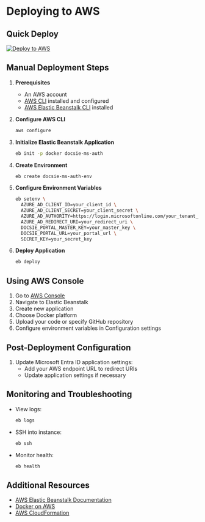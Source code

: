 # Deploying to AWS

## Quick Deploy
[![Deploy to AWS](https://raw.githubusercontent.com/amazonwebservices/aws-cloudformation-templates/master/aws-logo.png)](https://console.aws.amazon.com/cloudformation/home?region=us-east-1#/stacks/new?stackName=docsie-ms-auth&templateURL=https://raw.githubusercontent.com/LikaloLLC/secure-deployment-portal/main/aws-template.yaml)

## Manual Deployment Steps

1. **Prerequisites**
   - An AWS account
   - [AWS CLI](https://aws.amazon.com/cli/) installed and configured
   - [AWS Elastic Beanstalk CLI](https://docs.aws.amazon.com/elasticbeanstalk/latest/dg/eb-cli3-install.html) installed

2. **Configure AWS CLI**
   ```bash
   aws configure
   ```

3. **Initialize Elastic Beanstalk Application**
   ```bash
   eb init -p docker docsie-ms-auth
   ```

4. **Create Environment**
   ```bash
   eb create docsie-ms-auth-env
   ```

5. **Configure Environment Variables**
   ```bash
   eb setenv \
     AZURE_AD_CLIENT_ID=your_client_id \
     AZURE_AD_CLIENT_SECRET=your_client_secret \
     AZURE_AD_AUTHORITY=https://login.microsoftonline.com/your_tenant_id \
     AZURE_AD_REDIRECT_URI=your_redirect_uri \
     DOCSIE_PORTAL_MASTER_KEY=your_master_key \
     DOCSIE_PORTAL_URL=your_portal_url \
     SECRET_KEY=your_secret_key
   ```

6. **Deploy Application**
   ```bash
   eb deploy
   ```

## Using AWS Console

1. Go to [AWS Console](https://console.aws.amazon.com)
2. Navigate to Elastic Beanstalk
3. Create new application
4. Choose Docker platform
5. Upload your code or specify GitHub repository
6. Configure environment variables in Configuration settings

## Post-Deployment Configuration

1. Update Microsoft Entra ID application settings:
   - Add your AWS endpoint URL to redirect URIs
   - Update application settings if necessary

## Monitoring and Troubleshooting

- View logs:
  ```bash
  eb logs
  ```
- SSH into instance:
  ```bash
  eb ssh
  ```
- Monitor health:
  ```bash
  eb health
  ```

## Additional Resources

- [AWS Elastic Beanstalk Documentation](https://docs.aws.amazon.com/elasticbeanstalk/)
- [Docker on AWS](https://aws.amazon.com/docker/)
- [AWS CloudFormation](https://aws.amazon.com/cloudformation/) 